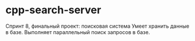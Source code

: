 # cpp-search-server
Спринт 8, финальный проект: поисковая система
Умеет хранить данные в базе.
Выполняет параллельный поиск запросов в базе.
